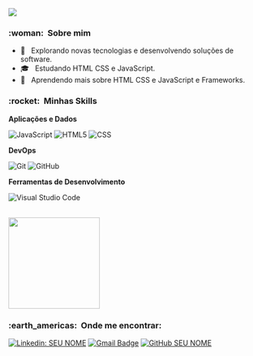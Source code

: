 
![](https://komarev.com/ghpvc/?username=JoaoVitorCard&color=006bed)

<h3> :woman: &nbsp;Sobre mim </h3>

- 🤔 &nbsp; Explorando novas tecnologias e desenvolvendo soluções de software.
- 🎓 &nbsp; Estudando HTML CSS e JavaScript.
- 🌱 &nbsp; Aprendendo mais sobre HTML CSS e JavaScript e Frameworks.

<h3> :rocket: &nbsp;Minhas Skills </h3>

**Aplicações e Dados**

  ![JavaScript](https://img.shields.io/badge/-JavaScript-333333?style=flat&logo=javascript)
  ![HTML5](https://img.shields.io/badge/-HTML5-333333?style=flat&logo=HTML5)
  ![CSS](https://img.shields.io/badge/-CSS-333333?style=flat&logo=CSS3&logoColor=1572B6)
  
**DevOps**

  ![Git](https://img.shields.io/badge/-Git-333333?style=flat&logo=git)
  ![GitHub](https://img.shields.io/badge/-GitHub-333333?style=flat&logo=github)

**Ferramentas de Desenvolvimento**

  ![Visual Studio Code](https://img.shields.io/badge/-Visual%20Studio%20Code-333333?style=flat&logo=visual-studio-code&logoColor=007ACC)
  
<br/>

<a href="https://github.com/VanessaSwerts">
  <img height="180em" src="https://github-readme-stats.vercel.app/api?username=JoaoVitorCard&theme=dracula&show_icons=true" />
</a>

<br/>

<h3> :earth_americas: &nbsp;Onde me encontrar: </h3> 

[![Linkedin: SEU NOME](https://img.shields.io/badge/-João&nbsp;Vitor&nbsp;Cardoso&nbsp;Nascimento-blue?style=flat-square&logo=Linkedin&logoColor=white&link=LINK-DO-SEU-LINKEDIN)](https://www.linkedin.com/in/joão-vitor-cardoso-nascimento-90bb56234/)
[![Gmail Badge](https://img.shields.io/badge/-joaovitornascim@email.com-006bed?style=flat-square&logo=Gmail&logoColor=white&link=mailto:SEU-EMAIL)](mailto:joaovitornascim@gmail.com)
[![GitHub SEU NOME]( https://img.shields.io/github/followers/JoaoVitorCard?label=follow&style=social)](https://github.com/JoaoVitorCard)
